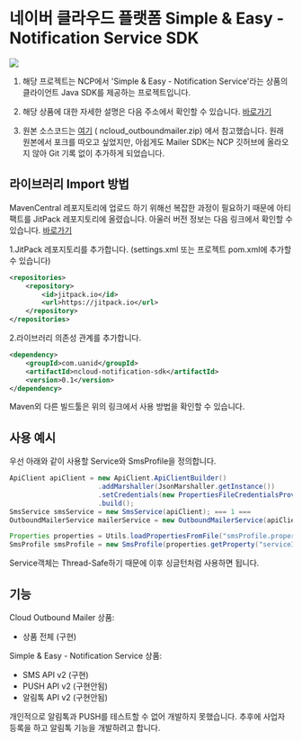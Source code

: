 # 네이버 클라우드 플랫폼 Simple & Easy - Notification Service SDK
[![](https://jitci.com/gh/Uanid/ncloud-notification-sdk/svg)](https://jitci.com/gh/Uanid/ncloud-notification-sdk)

1. 해당 프로젝트는 NCP에서 'Simple & Easy - Notification Service'라는 상품의 클라이언트 Java SDK를 제공하는 프로젝트입니다.

2. 해당 상품에 대한 자세한 설명은 다음 주소에서 확인할 수 있습니다. [바로가기](https://www.ncloud.com/product/applicationService/sens)

3. 원본 소스코드는 [여기](https://apidocs.ncloud.com/ko/common/ncpapi/) (	ncloud_outboundmailer.zip) 에서 참고했습니다.
원래 원본에서 포크를 따오고 싶었지만, 아쉽게도 Mailer SDK는 NCP 깃허브에 올라오지 않아 Git 기록 없이 추가하게 되었습니다.

## 라이브러리 Import 방법
MavenCentral 레포지토리에 업로드 하기 위해선 복잡한 과정이 필요하기 때문에 아티팩트를 JitPack 레포지토리에 올렸습니다.
아울러 버전 정보는 다음 링크에서 확인할 수 있습니다. 
[바로가기](https://jitpack.io/#com.uanid/ncloud-notification-sdk/)

1.JitPack 레포지토리를 추가합니다. (settings.xml 또는 프로젝트 pom.xml에 추가할 수 있습니다)
```xml
<repositories>
	<repository>
	    <id>jitpack.io</id>
	    <url>https://jitpack.io</url>
	</repository>
</repositories>
```
2.라이브러리 의존성 관계를 추가합니다.
```xml
<dependency>
    <groupId>com.uanid</groupId>
    <artifactId>ncloud-notification-sdk</artifactId>
    <version>0.1</version>
</dependency>
```
Maven외 다른 빌드툴은 위의 링크에서 사용 방법을 확인할 수 있습니다.

## 사용 예시
우선 아래와 같이 사용할 Service와 SmsProfile을 정의합니다.
```java
ApiClient apiClient = new ApiClient.ApiClientBuilder()
                      .addMarshaller(JsonMarshaller.getInstance())
                      .setCredentials(new PropertiesFileCredentialsProvider("credentials.properties").getCredentials())
                      .build();
SmsService smsService = new SmsService(apiClient); === 1 ===
OutboundMailerService mailerService = new OutboundMailerService(apiClient); === 2 ===

Properties properties = Utils.loadPropertiesFromFile("smsProfile.properties");
SmsProfile smsProfile = new SmsProfile(properties.getProperty("serviceId"), properties.getProperty("fromNumber"));
```

Service객체는 Thread-Safe하기 때문에 이후 싱글턴처럼 사용하면 됩니다. 

## 기능
Cloud Outbound Mailer 상품:
- 상품 전체 (구현)

Simple & Easy - Notification Service 상품:
- SMS API v2 (구현)
- PUSH API v2 (구현안됨)
- 알림톡 API v2 (구현안됨)

개인적으로 알림톡과 PUSH를 테스트할 수 없어 개발하지 못했습니다.
추후에 사업자 등록을 하고 알림톡 기능을 개발하려고 합니다.